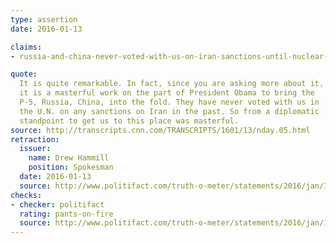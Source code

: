 ```yaml
---
type: assertion
date: 2016-01-13

claims:
- russia-and-china-never-voted-with-us-on-iran-sanctions-until-nuclear-deal

quote:
  It is quite remarkable. In fact, since you are asking more about it,
  it is a masterful work on the part of President Obama to bring the
  P-5, Russia, China, into the fold. They have never voted with us in
  the U.N. on any sanctions on Iran in the past. So from a diplomatic
  standpoint to get us to this place was masterful.
source: http://transcripts.cnn.com/TRANSCRIPTS/1601/13/nday.05.html
retraction:
  issuer:
    name: Drew Hammill
    position: Spokesman
  date: 2016-01-13
  source: http://www.politifact.com/truth-o-meter/statements/2016/jan/13/nancy-pelosi/nancy-pelosi-until-iran-deal-russian-and-china-had/
checks:
- checker: politifact
  rating: pants-on-fire
  source: http://www.politifact.com/truth-o-meter/statements/2016/jan/13/nancy-pelosi/nancy-pelosi-until-iran-deal-russian-and-china-had/
---
```

